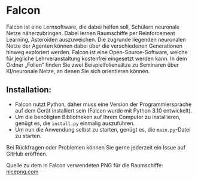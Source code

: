 # Falcon

Falcon ist eine Lernsoftware, die dabei helfen soll, Schülern neuronale Netze näherzubringen. Dabei lernen Raumschiffe per Reinforcement Learning, Asteroiden auszuweichen. Die zugrunde liegenden neuronalen Netze der Agenten können dabei über die verschiedenen Generationen hinweg exploriert werden. Falcon ist eine Open-Source-Software, welche für jegliche Lehrveranstaltung kostenfrei eingesetzt werden kann. In dem Ordner „Folien“ finden Sie zwei Beispielfoliensätze zu Seminaren über KI/neuronale Netze, an denen Sie sich orientieren können.

## Installation:

- Falcon nutzt Python, daher muss eine Version der Programmiersprache auf dem Gerät installiert sein (Falcon wurde mit Python 3.10 entwickelt).
- Um die benötigten Bibliotheken auf Ihrem Computer zu installieren, genügt es, die `install.py` einmalig auszuführen.
- Um nun die Anwendung selbst zu starten, genügt es, die `main.py`-Datei zu starten.

Bei Rückfragen oder Problemen können Sie gerne jederzeit ein Issue auf GitHub eröffnen.

Quelle zu dem in Falcon verwendeten PNG für die Raumschiffe: [nicepng.com](https://www.nicepng.com/maxp/u2q8e6q8i1y3u2i1/)
